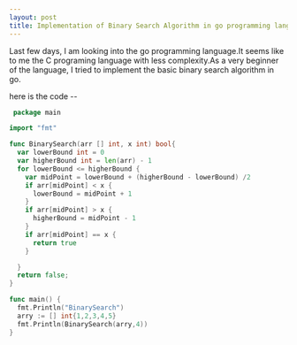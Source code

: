 ```yaml
---
layout: post
title: Implementation of Binary Search Algorithm in go programming language
---
```


Last few days, I am looking into the go programming language.It seems like to me the C programing language with less complexity.As a very beginner of the language, I tried to implement the basic binary search algorithm in go.

here is the code --
```go
 package main

import "fmt"

func BinarySearch(arr [] int, x int) bool{
  var lowerBound int = 0
  var higherBound int = len(arr) - 1
  for lowerBound <= higherBound {
    var midPoint = lowerBound + (higherBound - lowerBound) /2
    if arr[midPoint] < x {
      lowerBound = midPoint + 1
    }
    if arr[midPoint] > x {
      higherBound = midPoint - 1
    }
    if arr[midPoint] == x {
      return true
    }

  }
  return false;
}

func main() {
  fmt.Println("BinarySearch")
  arry := [] int{1,2,3,4,5}
  fmt.Println(BinarySearch(arry,4))
}

```